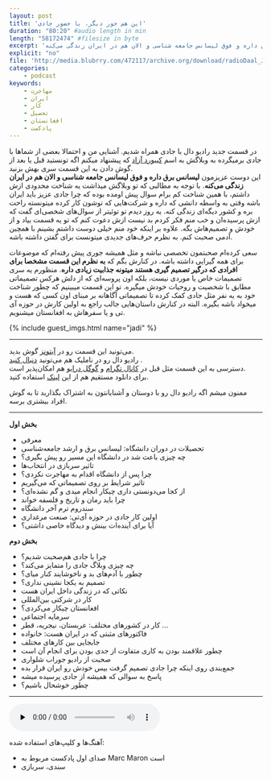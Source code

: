 ```yaml
---
layout: post
title: 'این هم جور دیگر، با حضور جادی'
duration: "80:20" #audio length in min
length: "58172474" #filesize in byte
excerpt: 'در قسمت جدید رادیو دال با جادی همراه شدیم. آشنایی من و احتما بعضی از شماها با جادی برمیگرده به وبلاگش به اسم کیبورد آزاد. این دوست عزیزمون لیسانس برق داره و فوق لیسانس جامعه شناسی و الان هم در ایران زندگی می‌کنه.'
explicit: "no"
file: 'http://media.blubrry.com/472117/archive.org/download/radioDaal_Jadi/Jadi.mp3'
categories:
    - podcast
keywords:
    - مهاجرت
    - ایران
    - کار
    - تحصیل
    - افغانستان
    - پادکست
---
```

در قسمت جدید رادیو دال با جادی همراه شدیم. آشنایی من و احتمالا بعضی از شماها با جادی برمیگرده به وبلاگش به اسم [کیبورد آزاد](http://jadi.net/) که پیشنهاد میکنم اگه تونستید قبل یا بعد از گوش دادن به این قسمت سری بهش بزنید.  
این دوست عزیزمون **لیسانس برق داره و فوق لیسانس جامعه شناسی و الان هم در ایران زندگی می‌کنه**. با توجه به مطالبی که تو وبلاگش میذاشت یه شناخت محدودی ازش داشتم، با همین شناخت کم برام سوال پیش اومده بوده که چرا جادی عزیز باید ایران باشه وقتی به واسطه دانشی که داره و شرکت‌هایی که توشون کار کرده میتونسته راحت بره و کشور دیگه‌ای زندگی کنه. یه روز دیدم تو توئیتر از سوال‌های شخصی‌ای گفت که ازش پرسیده‌ان و خب منم فکر کردم بد نیست ازش دعوت کنم که تو یه قسمت بیاد و از خودش و تصمیم‌هاش بگه. علاوه بر اینکه خود منم خیلی دوست داشتم بشینم با همچین آدمی صحبت کنم. به نظرم حرف‌های جدیدی میتونست برای گفتن داشته باشه.

سعی کرده‌ام صحبتمون تخصصی نباشه و مثل همیشه جوری پیش رفته‌ام که موضوعات برای همه گیرایی داشته باشه. در کنارش بگم که **به نظرم این قسمت مشخصا برای افرادی که درگیر تصمیم گیری هستند میتونه جذابیت زیادی داره**. منظورم یه سری تصمیمات خاص یا موردی نیست، بلکه اون پروسه‌ای که از دلش هرکس تصمیماتی مطابق با شخصیت و روحیات خودش میگیره. تو این قسمت میبینیم که چطور شناخت خود به یه نفر مثل جادی کمک کرده تا تصمیماتی آگاهانه بر مبنای اون کسی که هست و میخواد باشه بگیره. البته در کنارش داستان‌هایی جالب راجع به اولین کارش در حوزه آی تی و یا سفرهاش به افغانستان میشنویم.

{% include guest_imgs.html name="jadi" %}

<hr>

<!-- <img src="{{site.baseurl}}/public/img/ali-sydney/cover.jpg" class="cover-img"/> -->

می‌تونید این قسمت رو در [آیتونز](http://apple.co/2go4xdT) گوش بدید.  
رادیو دال رو در ناملیک هم می‌تونید [دنبال کنید](http://bit.ly/2C2KlZw)
.  
دسترسی به این قسمت مثل قبل در [کانال تگرام](https://t.me/radioDaal) و [گوگل درایو](http://bit.ly/daal-17) هم امکان‌پذیر است.  
برای دانلود مستقیم هم از این [لینک]({{page.file}}) استفاده کنید.

ممنون میشم اگه رادیو دال رو با دوستان و آشنایانتون به اشتراک بگذارید تا به گوش افراد بیشتری برسه.  

<hr>

**بخش اول**
- معرفی
- تحصیلات در دوران دانشگاه: لیسانس برق و ارشد جامعه‌شناسی
- چه چیزی باعث شد در دانشگاه این مسیر رو پیش بگیری؟
- تاثیر سربازی در انتخاب‌ها
- چرا پس از دانشگاه اقدام به مهاجرت نکردی؟
- تاثیر شرایط بر روی تصمیماتی که می‌گیریم
- از کجا می‌دونستی داری چیکار انجام میدی و گم نشده‌ای؟
- چرا باید رمان و تاریخ و فلسفه خواند
- سندروم ترم آخر دانشگاه
- اولین کار جادی در حوزه آی‌تی: صنعت مرغداری
- آیا برای آینده‌ات بینش و دیدگاه خاصی داشتی؟

**بخش دوم**
- چرا با جادی هم‌صحبت شدیم؟
- چه چیزی وبلاگ جادی را متمایز می‌کند؟
- چطور با آدم‌های بد و ناخوشایند کنار میای؟
- تصمیم به یکجا نشینی نداری؟
- نکاتی که در زندگی داخل ایران هست
- کار در شرکتی بین‌المللی
- افغانستان چیکار می‌کردی؟
- سرمایه اجتماعی
- کار در کشورهای مختلف: عربستان، نیجریه، قطر …
- فاکتورهای مثبتی که در ایران هست: خانواده
- جابجایی بین کارهای مختلف
- چطور علاقمند بودن به کاری متفاوت از جدی بودن برای انجام آن است
- صحبت از رادیو جوراب شلواری
- جمع‌بندی روی اینکه چرا جادی تصمیم گرفت بیس خودش رو ایران قرار بده
- پاسخ به سوالی که همیشه از جادی پرسیده میشه
- چطور خوشحال باشیم؟

<hr>

<audio controls="controls" preload="none">
    Your browser does not support the <code>audio</code> element.
    <source src="https://archive.org/download/radioDaal_Jadi/Jadi.ogg" type="audio/ogg">
</audio>

آهنگ‌ها و کلیپ‌های استفاده شده:
<div>
<ul>
<li>صدای اول پادکست مربوط به Marc Maron است</li>
<li>سندی، سربازی</li>
</ul>
</div>
